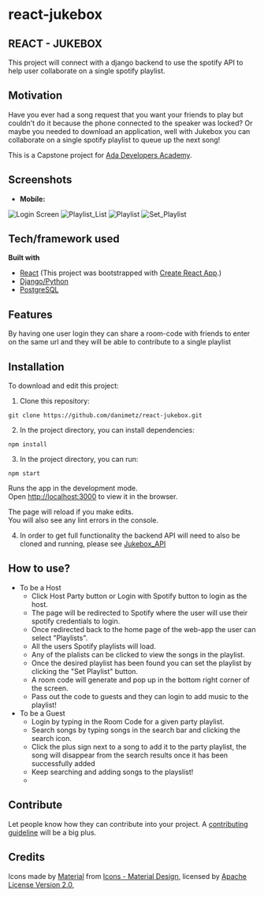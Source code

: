 # react-jukebox

## REACT - JUKEBOX
This project will connect with a django backend to use the spotify API to help user collaborate on a single spotify playlist.
## Motivation

Have you ever had a song request that you want your friends to play but couldn't do it because the phone connected to the speaker was locked? Or maybe you needed to download an application, well with Jukebox you can collaborate on a single spotify playlist to queue up the next song!

This is a Capstone project for [Ada Developers Academy](https://www.adadevelopersacademy.org/).
 
## Screenshots
* <b>Mobile:</b>     

![Login Screen](/public/images/capstone_login.png?raw=true)<!-- .element height="50%" width="50%" --> ![Playlist_List](/public/images/capstone_playlistList.png?raw=true) ![Playlist](/public/images/capstone_playlist.png?raw=true) ![Set_Playlist](/public/images/capstone_setPlaylist.png?raw=true)


## Tech/framework used
<b>Built with</b>
- [React](https://reactjs.org/) (This project was bootstrapped with [Create React App](https://github.com/facebook/create-react-app).)
- [Django/Python](https://www.djangoproject.com/)
- [PostgreSQL](https://www.postgresql.org/)


## Features
By having one user login they can share a room-code with friends to enter on the same url and they will be able to contribute to a single playlist

## Installation
To download and edit this project:

1) Clone this repository:
```
git clone https://github.com/danimetz/react-jukebox.git
```
2) In the project directory, you can install dependencies:
```
npm install
```
3) In the project directory, you can run:
```
npm start
```
Runs the app in the development mode.<br>
Open [http://localhost:3000](http://localhost:3000) to view it in the browser.

The page will reload if you make edits.<br>
You will also see any lint errors in the console.

4) In order to get full functionality the backend API will need to also be cloned and running, please see [Jukebox_API](https://github.com/danimetz/Jukebox_API)

## How to use?
* To be a Host
  * Click Host Party button or Login with Spotify button to login as the host.
  * The page will be redirected to Spotify where the user will use their spotify credentials to login.
  * Once redirected back to the home page of the web-app the user can select "Playlists".
  * All the users Spotify playlists will load.
  * Any of the plalists can be clicked to view the songs in the playlist.
  * Once the desired playlist has been found you can set the playlist by clicking the "Set Playlist" button. 
  * A room code will generate and pop up in the bottom right corner of the screen. 
  * Pass out the code to guests and they can login to add music to the playlist!
* To be a Guest
  * Login by typing in the Room Code for a given party playlist.
  * Search songs by typing songs in the search bar and clicking the search icon.
  * Click the plus sign next to a song to add it to the party playlist, the song will disappear from the search results once it has been successfully added
  * Keep searching and adding songs to the playslist!
  * 


## Contribute

Let people know how they can contribute into your project. A [contributing guideline](https://github.com/zulip/zulip-electron/blob/master/CONTRIBUTING.md) will be a big plus.

## Credits
Icons made by [Material](https://material.io/) from [Icons - Material Design](https://material.io/tools/icons/?style=baseline), licensed by [Apache License Version 2.0](https://www.apache.org/licenses/LICENSE-2.0.html), 

